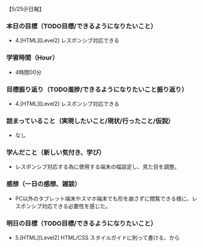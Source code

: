 【5/25＠日報】
### 本日の目標（TODO目標/できるようになりたいこと）
- 4.[HTML][Level2] レスポンシブ対応できる
### 学習時間（Hour）
- 4時間00分
### 目標振り返り（TODO進捗/できるようになりたいこと振り返り）
- 4.[HTML][Level2] レスポンシブ対応できる
### 詰まっていること（実現したいこと/現状/行ったこと/仮説）
- なし
### 学んだこと（新しい気付き、学び）
- レスポンシブ対応する為に使用する端末の幅設定し、見た目を調整。
### 感想（一日の感想、雑談）
- PC以外のタブレット端末やスマホ端末でも形を崩さずに閲覧できる様に、レスポンシブ対応できる必要性を感じた。
### 明日の目標（TODO目標/できるようになりたいこと）
- 5.[HTML][Level2] HTML/CSS スタイルガイドに則って書ける、から
